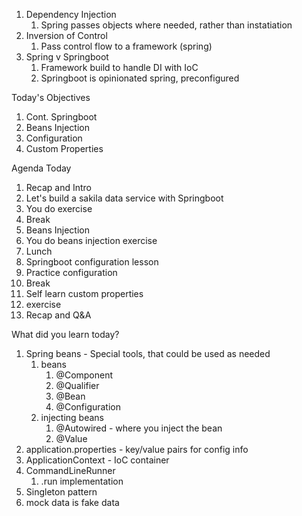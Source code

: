 1. Dependency Injection
   1. Spring passes objects where needed, rather than instatiation 
2. Inversion of Control
   1. Pass control flow to a framework (spring)
3. Spring v Springboot
   1. Framework build to handle DI with IoC
   2. Springboot is opinionated spring, preconfigured


Today's Objectives

1. Cont. Springboot
2. Beans Injection
3. Configuration
4. Custom Properties

Agenda Today

1. Recap and Intro
2. Let's build a sakila data service with Springboot
3. You do exercise
4. Break
5. Beans Injection
6. You do beans injection exercise
7. Lunch
8. Springboot configuration lesson
9. Practice configuration
10. Break
11. Self learn custom properties
12. exercise
13. Recap and Q&A
    

What did you learn today?

1. Spring beans - Special tools, that could be used as needed
   1. beans
      1. @Component
      2. @Qualifier
      3. @Bean
      4. @Configuration
   2. injecting beans
      1. @Autowired - where you inject the bean
      2. @Value
2. application.properties - key/value pairs for config info
3. ApplicationContext - IoC container
4. CommandLineRunner
   1. .run implementation
5. Singleton pattern
6. mock data is fake data